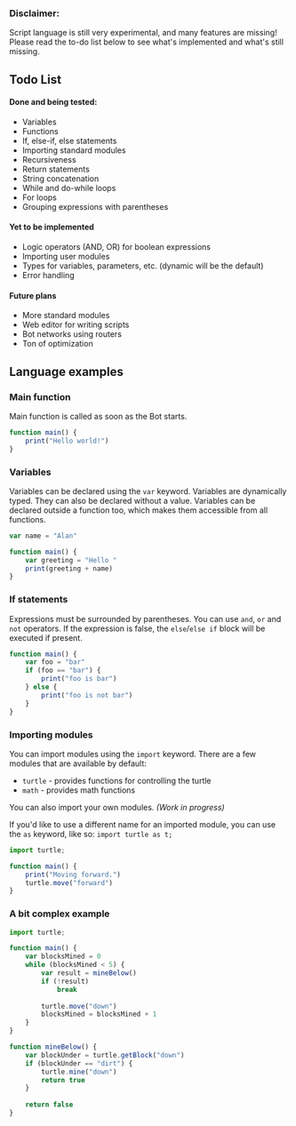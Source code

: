### Disclaimer:
Script language is still very experimental, and many features are missing! Please read the to-do list below to see what's implemented and what's still missing.

## Todo List
#### Done and being tested:
- Variables
- Functions
- If, else-if, else statements
- Importing standard modules
- Recursiveness
- Return statements
- String concatenation
- While and do-while loops
- For loops
- Grouping expressions with parentheses

#### Yet to be implemented
- Logic operators (AND, OR) for boolean expressions
- Importing user modules
- Types for variables, parameters, etc. (dynamic will be the default)
- Error handling

#### Future plans
- More standard modules
- Web editor for writing scripts
- Bot networks using routers
- Ton of optimization

## Language examples

### Main function
Main function is called as soon as the Bot starts.
```ts
function main() {
    print("Hello world!")
}
```

### Variables
Variables can be declared using the `var` keyword. Variables are dynamically typed. They can also be declared without a value. Variables can be declared outside a function too, which makes them accessible from all functions.
```ts
var name = "Alan"

function main() {
    var greeting = "Hello "
    print(greeting + name)
}
```

### If statements
Expressions must be surrounded by parentheses.
You can use `and`, `or` and `not` operators.
If the expression is false, the `else`/`else if` block will be executed if present.
```ts
function main() {
    var foo = "bar"
    if (foo == "bar") {
        print("foo is bar")
    } else {
        print("foo is not bar")
    }
}
```

### Importing modules
You can import modules using the `import` keyword. There are a few modules that are available by default:
- `turtle` - provides functions for controlling the turtle
- `math` - provides math functions

You can also import your own modules. *(Work in progress)*

If you'd like to use a different name for an imported module, you can use the `as` keyword, like so: `import turtle as t;`
```ts
import turtle;

function main() {
    print("Moving forward.")
    turtle.move("forward")
}
```

### A bit complex example
```ts
import turtle;

function main() {
    var blocksMined = 0
    while (blocksMined < 5) {
        var result = mineBelow()
        if (!result)
            break
        
        turtle.move("down")
        blocksMined = blocksMined + 1
    }
}

function mineBelow() {
    var blockUnder = turtle.getBlock("down")
    if (blockUnder == "dirt") {
        turtle.mine("down")
        return true
    }
    
    return false
}
```